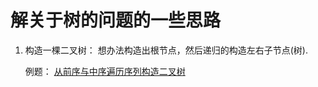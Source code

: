 # 解关于树的问题的一些思路

1. 构造一棵二叉树： 想办法构造出根节点，然后递归的构造左右子节点(树).

   例题： [从前序与中序遍历序列构造二叉树](https://leetcode-cn.com/problems/construct-binary-tree-from-preorder-and-inorder-traversal/)